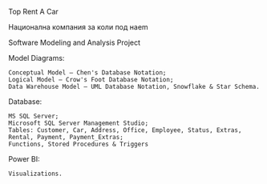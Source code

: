 
 Top Rent A Car

Национална компания за коли под наem

Software Modeling and Analysis Project

Model Diagrams:

    Conceptual Model – Chen's Database Notation;
    Logical Model – Crow's Foot Database Notation;
    Data Warehouse Model – UML Database Notation, Snowflake & Star Schema.

Database:

    MS SQL Server;
    Microsoft SQL Server Management Studio;
    Tables: Customer, Car, Address, Office, Employee, Status, Extras, Rental, Payment, Payment_Extras;
    Functions, Stored Procedures & Triggers

Power BI:

    Visualizations.
